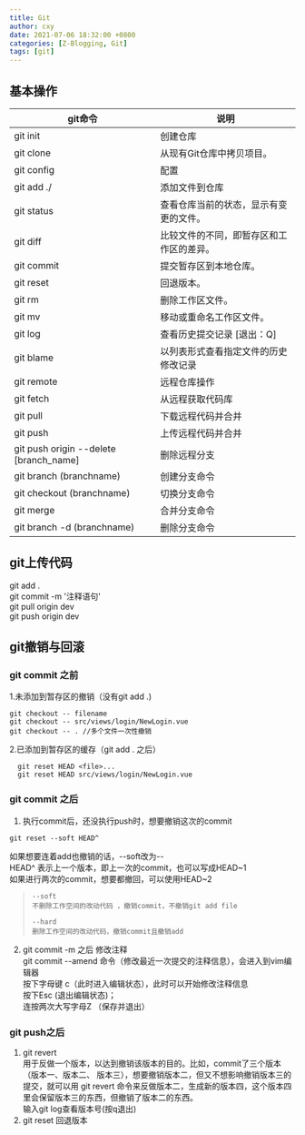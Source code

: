 ```yaml
---
title: Git
author: cxy
date: 2021-07-06 18:32:00 +0800
categories: [Z-Blogging, Git]
tags: [git]
---
```



## 基本操作

| git命令                                | 说明                                     |
| -------------------------------------- | ---------------------------------------- |
| git init                               | 创建仓库                                 |
| git clone                              | 从现有Git仓库中拷贝项目。                |
| git config                             | 配置                                     |
| git add ./                             | 添加文件到仓库                           |
| git status                             | 查看仓库当前的状态，显示有变更的文件。   |
| git diff                               | 比较文件的不同，即暂存区和工作区的差异。 |
| git commit                             | 提交暂存区到本地仓库。                   |
| git reset                              | 回退版本。                               |
| git rm                                 | 删除工作区文件。                         |
| git mv                                 | 移动或重命名工作区文件。                 |
| git log                                | 查看历史提交记录    [退出：Q]            |
| git blame <file>                       | 以列表形式查看指定文件的历史修改记录     |
| git remote                             | 远程仓库操作                             |
| git fetch                              | 从远程获取代码库                         |
| git pull                               | 下载远程代码并合并                       |
| git push                               | 上传远程代码并合并                       |
| git push origin --delete [branch_name] | 删除远程分支                             |
| git branch (branchname)                | 创建分支命令                             |
| git checkout (branchname)              | 切换分支命令                             |
| git merge                              | 合并分支命令                             |
| git branch -d (branchname)             | 删除分支命令                             |

## git上传代码
git add .  
git commit -m '注释语句'  
git pull origin dev  
git push origin dev


## git撤销与回滚
### git commit 之前  
1.未添加到暂存区的撤销（没有git add .)

```
git checkout -- filename
git checkout -- src/views/login/NewLogin.vue
git checkout -- . //多个文件一次性撤销
```
2.已添加到暂存区的缓存（git add . 之后）

```
  git reset HEAD <file>...
  git reset HEAD src/views/login/NewLogin.vue
```
### git commit 之后

1. 执行commit后，还没执行push时，想要撤销这次的commit  
       
```
git reset --soft HEAD^
```

 如果想要连着add也撤销的话，--soft改为--  
 HEAD^ 表示上一个版本，即上一次的commit，也可以写成HEAD~1  
 如果进行两次的commit，想要都撤回，可以使用HEAD~2
>     --soft
>     不删除工作空间的改动代码 ，撤销commit，不撤销git add file
> 
>     --hard
>     删除工作空间的改动代码，撤销commit且撤销add

2.  git commit -m 之后 修改注释  
    git commit --amend 命令（修改最近一次提交的注释信息），会进入到vim编辑器      
    按下字母键 c（此时进入编辑状态），此时可以开始修改注释信息  
    按下Esc (退出编辑状态)；   
    连按两次大写字母Z （保存并退出）       

### git push之后  
1.  git revert            
   用于反做一个版本，以达到撤销该版本的目的。比如，commit了三个版本（版本一、版本二、 版本三），想要撤销版本二，但又不想影响撤销版本三的提交，就可以用 git revert 命令来反做版本二，生成新的版本四，这个版本四里会保留版本三的东西，但撤销了版本二的东西。   
输入git log查看版本号(按q退出)
2.  git reset  回退版本  
